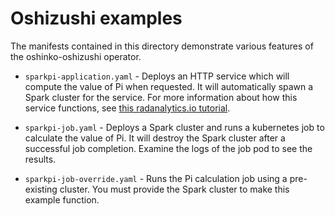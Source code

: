 # Oshizushi examples

The manifests contained in this directory demonstrate various features of the
oshinko-oshizushi operator.

* `sparkpi-application.yaml` - Deploys an HTTP service which will compute the
  value of Pi when requested. It will automatically spawn a Spark cluster for
  the service. For more information about how this service functions, see
  [this radanalytics.io tutorial](https://radanalytics.io/my-first-radanalytics-app.html).

* `sparkpi-job.yaml` - Deploys a Spark cluster and runs a kubernetes job to
  calculate the value of Pi. It will destroy the Spark cluster after a
  successful job completion. Examine the logs of the job pod to see the results.

* `sparkpi-job-override.yaml` - Runs the Pi calculation job using a pre-existing
  cluster. You must provide the Spark cluster to make this example function.

